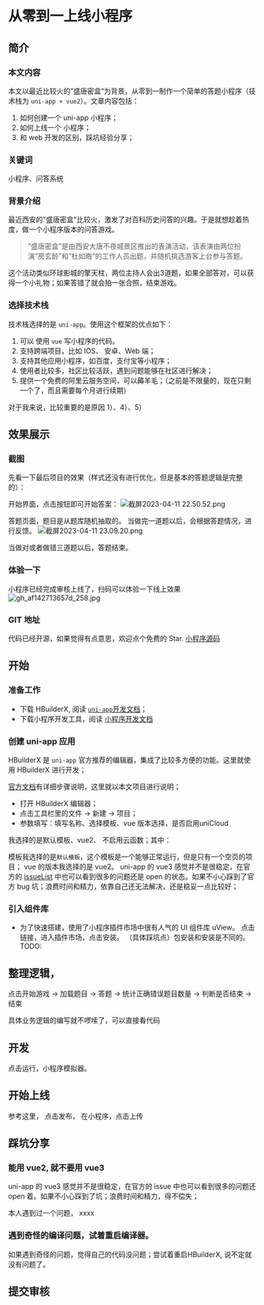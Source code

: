 # 从零到一上线小程序

## 简介

### 本文内容
本文以最近比较火的”盛唐密盒“为背景，从零到一制作一个简单的答题小程序（技术栈为 `uni-app + vue2`）。文章内容包括：
1. 如何创建一个 uni-app 小程序；
2. 如何上线一个 小程序；
3. 和 web 开发的区别，踩坑经验分享；

### 关键词
小程序、问答系统


### 背景介绍
最近西安的"盛唐密盒"比较火，激发了对百科历史问答的兴趣。于是就想趁着热度，做一个小程序版本的问答游戏。

> “盛唐密盒”是由西安大唐不夜城景区推出的表演活动，该表演由两位扮演“房玄龄”和“杜如晦”的工作人员出题，并随机挑选游客上台参与答题。

这个活动类似环球影城的擎天柱，两位主持人会出3道题，如果全部答对，可以获得一个小礼物；如果答错了就会拍一张合照，结束游戏。

### 选择技术栈
技术栈选择的是 `uni-app`。使用这个框架的优点如下：
1. 可以 使用 `vue` 写小程序的代码。
2. 支持跨端项目，比如 IOS、 安卓、Web 端；
3. 支持其他应用小程序，如百度，支付宝等小程序；
4. 使用者比较多，社区比较活跃，遇到问题能够在社区进行解决；
5. 提供一个免费的阿里云服务空间，可以薅羊毛；（之前是不限量的，现在只剩一个了，而且需要每个月进行续期）

对于我来说，比较重要的是原因 1）、4）、5）


## 效果展示

### 截图
先看一下最后项目的效果（样式还没有进行优化，但是基本的答题逻辑是完整的）：

开始界面，点击按钮即可开始答案：
![截屏2023-04-11 22.50.52.png](https://p1-juejin.byteimg.com/tos-cn-i-k3u1fbpfcp/a35be800816c4c26b5d69a066a46feac~tplv-k3u1fbpfcp-watermark.image?)


答题页面，题目是从题库随机抽取的。
当做完一道题以后，会根据答题情况，进行反馈。
![截屏2023-04-11 23.09.20.png](https://p3-juejin.byteimg.com/tos-cn-i-k3u1fbpfcp/e689ada94d7e4c1784b44367ad17f563~tplv-k3u1fbpfcp-watermark.image?)

当做对或者做错三道题以后，答题结束。

### 体验一下
小程序已经完成审核上线了，扫码可以体验一下线上效果
![gh_af142713657d_258.jpg](https://p6-juejin.byteimg.com/tos-cn-i-k3u1fbpfcp/68a3514084924cda8e23cdabd0805faa~tplv-k3u1fbpfcp-watermark.image?)

### GIT 地址
代码已经开源，如果觉得有点意思，欢迎点个免费的 Star.
[小程序源码](https://github.com/mamumu123/quiz)


##  开始

### 准备工作
- 下载 HBuilderX, 阅读 [`uni-app`开发文档](https://uniapp.dcloud.net.cn/)；
- 下载小程序开发工具，阅读 [小程序开发文档](https://developers.weixin.qq.com/miniprogram/dev/framework/quickstart/)

### 创建 uni-app 应用
HBuilderX 是 `uni-app` 官方推荐的编辑器，集成了比较多方便的功能。这里就使用 HBuilderX 进行开发；

[官方文档](https://uniapp.dcloud.net.cn/quickstart-hx.html)有详细步骤说明，这里就以本文项目进行说明；

- 打开 HBuilderX 编辑器；
- 点击工具栏里的文件 -> 新建 -> 项目；
- 参数填写：填写名称、选择模板、vue 版本选择，是否启用uniCloud 

我选择的是默认模板、vue2、 不启用云函数；其中：

模板我选择的是`默认模板`，这个模板是一个能够正常运行，但是只有一个空页的项目；
vue 的版本我选择的是 vue2。 uni-app 的 vue3 感觉并不是很稳定，在官方的 [issueList](https://github.com/dcloudio/uni-app/issues) 中也可以看到很多的问题还是 open 的状态。如果不小心踩到了官方 bug 坑；浪费时间和精力，依靠自己还无法解决，还是稳妥一点比较好；




### 引入组件库
- 为了快速搭建，使用了小程序插件市场中很有人气的 UI 组件库 uView。
点击链接，进入插件市场，点击安装。
（具体踩坑点）包安装和安装是不同的。
TODO:


## 整理逻辑，
点击开始游戏 ->  加载题目
    -> 答题 -> 统计正确错误题目数量 -> 判断是否结束  ->结束


具体业务逻辑的编写就不啰嗦了，可以直接看代码


## 开发
点击运行，小程序模拟器。

## 开始上线
参考这里，
点击发布，
在小程序，点击上传


## 踩坑分享

### 能用 vue2, 就不要用 vue3
uni-app 的 vue3 感觉并不是很稳定，在官方的 issue 中也可以看到很多的问题还 open 着。如果不小心踩到了坑；浪费时间和精力，得不偿失；

本人遇到过一个问题，
xxxx


### 遇到奇怪的编译问题，试着重启编译器。
如果遇到奇怪的问题，觉得自己的代码没问题；尝试着重启HBuilderX, 说不定就没有问题了。










## 提交审核





